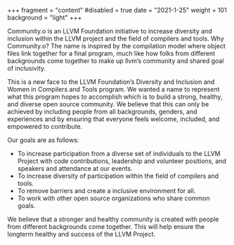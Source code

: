 +++
fragment = "content"
#disabled = true
date = "2021-1-25"
weight = 101
background = "light"
+++

Community.o is an LLVM Foundation initiative to increase diversity and inclusion within the LLVM project and the field of compilers and tools. Why Community.o? The name is inspired by the compilation model where object files link together for a final program, much like how folks from different backgrounds come together to make up llvm’s community and shared goal of inclusivity. 

This is a new face to the LLVM Foundation’s Diversity and Inclusion and Women in Compilers and Tools program. We wanted a name to represent what this program hopes to accomplish which is to build a strong, healthy, and diverse open source community. We believe that this can only be achieved by including people from all backgrounds, genders, and experiences and by ensuring that everyone feels welcome, included, and empowered to contribute.

Our goals are as follows:
* To increase participation from a diverse set of individuals to the LLVM Project with code contributions, leadership and volunteer positions, and speakers and attendance at our events.
* To increase diversity of participation within the field of compilers and tools.
* To remove barriers and create a inclusive environment for all. 
* To work with other open source organizations who share common goals.

We believe that a stronger and healthy community is created with people from different backgrounds come together. This will help ensure the longterm healthy and success of the LLVM Project. 


